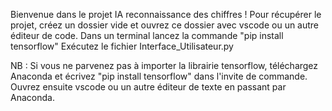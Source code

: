Bienvenue dans le projet IA reconnaissance des chiffres !
Pour récupérer le projet, créez un dossier vide et ouvrez ce dossier avec vscode ou un autre éditeur de code.
Dans un terminal lancez la commande "pip install tensorflow"
Exécutez le fichier Interface_Utilisateur.py

NB : Si vous ne parvenez pas à importer la librairie tensorflow, téléchargez Anaconda et écrivez "pip install tensorflow" dans l'invite de commande.
Ouvrez ensuite vscode ou un autre éditeur de texte en passant par Anaconda.
